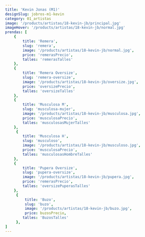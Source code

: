 ```yaml
---
title: 'Kevin Jonas (M1)'
designSlug: jobros-m1-kevin
category: 01_artistas
image: '/products/artistas/18-kevin-jb/principal.jpg'
imageHover: '/products/artistas/18-kevin-jb/normal.jpg'
prendas: [
    {   
        title: 'Remera',
        slug: 'remera',          
        image: '/products/artistas/18-kevin-jb/normal.jpg',
        price: 'remerasPrecio',
        talles: 'remerasTalles'
    },
    {
        title: 'Remera Oversize',
        slug: 'remera-oversize',
        image: '/products/artistas/18-kevin-jb/oversize.jpg',
        price: 'oversizePrecio',
        talles: 'oversizeTalles'
    },
    {
        title: 'Musculosa M',
        slug: 'musculosa-mujer',
        image: '/products/artistas/18-kevin-jb/musculosa.jpg',
        price: 'musculosaPrecio',
        talles: 'musculosasMujerTalles'
    },
     {
        title: 'Musculosa H',
        slug: 'musculoso',
        image: '/products/artistas/18-kevin-jb/musculoso.jpg',
        price: 'musculosaPrecio',
        talles: 'musculosasHombreTalles'
    },
    {
        title: 'Pupera Oversize',
        slug: 'pupera-oversize',
        image: '/products/artistas/18-kevin-jb/pupera.jpg',
        price: 'remerasPrecio',
        talles: 'oversizePuperasTalles'
    },
     {
         title: 'Buzo',
         slug: 'buzo',
         image: '/products/artistas/18-kevin-jb/buzo.jpg',
         price: buzosPrecio,
        talles: 'BuzosTalles'
     },
]
---
```

